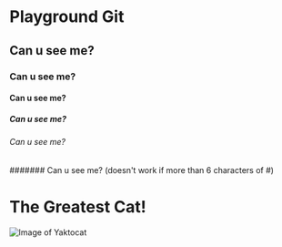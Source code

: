 # Playground Git
## Can u see me?
### Can u see me?
#### Can u see me?
##### Can u see me?
###### Can u see me?
####### Can u see me? (doesn't work if more than 6 characters of #)

# The Greatest Cat!
![Image of Yaktocat](https://octodex.github.com/images/yaktocat.png)

